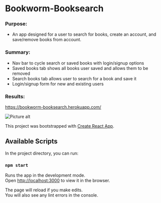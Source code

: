 # Bookworm-Booksearch

### Purpose:
   * An app designed for a user to search for books, create an account, and save/remove books from account.

### Summary:
   * Nav bar to cycle search or saved books with login/signup options
   * Saved books tab shows all books user saved and allows them to be removed
   * Search books tab allows user to search for a book and save it
   * Login/signup form for new and existing users

### Results:
https://bookworm-booksearch.herokuapp.com/

![Picture alt](https://www.webpagescreenshot.info/image-url/EPAVIJgfC "Bookworm-Booksearch")

This project was bootstrapped with [Create React App](https://github.com/facebook/create-react-app).

## Available Scripts

In the project directory, you can run:

### `npm start`

Runs the app in the development mode.\
Open [http://localhost:3000](http://localhost:3000) to view it in the browser.

The page will reload if you make edits.\
You will also see any lint errors in the console.